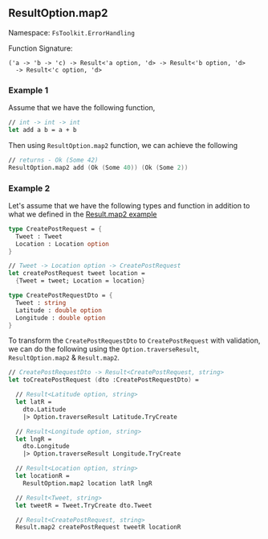 ## ResultOption.map2

Namespace: `FsToolkit.ErrorHandling`

Function Signature:

```
('a -> 'b -> 'c) -> Result<'a option, 'd> -> Result<'b option, 'd> 
  -> Result<'c option, 'd>
```

### Example 1

Assume that we have the following function,

```fsharp
// int -> int -> int
let add a b = a + b
```

Then using `ResultOption.map2` function, we can achieve the following

```fsharp
// returns - Ok (Some 42)
ResultOption.map2 add (Ok (Some 40)) (Ok (Some 2)) 
```

### Example 2

Let's assume that we have the following types and function in addition to what we defined in the [Result.map2 example](../result/map2.md#example-2)

```fsharp
type CreatePostRequest = {
  Tweet : Tweet
  Location : Location option
}

// Tweet -> Location option -> CreatePostRequest
let createPostRequest tweet location =
  {Tweet = tweet; Location = location}

type CreatePostRequestDto = {
  Tweet : string
  Latitude : double option
  Longitude : double option
}
```

To transform the `CreatePostRequestDto` to `CreatePostRequest` with validation, we can do the following using the `Option.traverseResult`, `ResultOption.map2` & `Result.map2`.


```fsharp
// CreatePostRequestDto -> Result<CreatePostRequest, string>
let toCreatePostRequest (dto :CreatePostRequestDto) = 

  // Result<Latitude option, string>
  let latR = 
    dto.Latitude
    |> Option.traverseResult Latitude.TryCreate 

  // Result<Longitude option, string>
  let lngR = 
    dto.Longitude
    |> Option.traverseResult Longitude.TryCreate 

  // Result<Location option, string>
  let locationR =
    ResultOption.map2 location latR lngR

  // Result<Tweet, string>
  let tweetR = Tweet.TryCreate dto.Tweet

  // Result<CreatePostRequest, string>
  Result.map2 createPostRequest tweetR locationR
```
